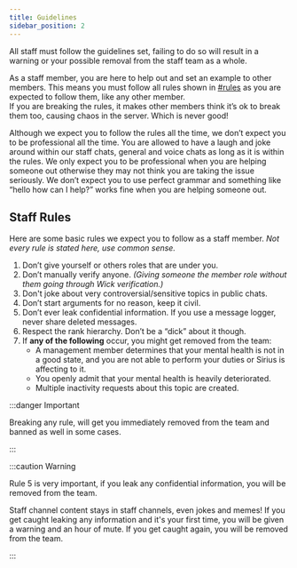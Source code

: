 ```yaml
---
title: Guidelines
sidebar_position: 2
---
```


All staff must follow the guidelines set, failing to do so will result in a warning or your possible removal from the staff team as a whole.

As a staff member, you are here to help out and set an example to other members. This means you must follow all rules shown in <ins>[#rules](https://discord.com/channels/939553319750344744/939553660449480734)</ins> as you are expected to follow them, like any other member.  
If you are breaking the rules, it makes other members think it’s ok to break them too, causing chaos in the server. Which is never good!

Although we expect you to follow the rules all the time, we don’t expect you to be professional all the time. You are allowed to have a laugh and joke around within our staff chats, general and voice chats as long as it is within the rules. We only expect you to be professional when you are helping someone out otherwise they may not think you are taking the issue seriously. We don’t expect you to use perfect grammar and something like “hello how can I help?” works fine when you are helping someone out.

## Staff Rules

Here are some basic rules we expect you to follow as a staff member.
_Not every rule is stated here, use common sense._

1. Don’t give yourself or others roles that are under you.
2. Don’t manually verify anyone. _(Giving someone the member role without them going through Wick verification.)_
3. Don't joke about very controversial/sensitive topics in public chats.
4. Don’t start arguments for no reason, keep it civil.
5. Don’t ever leak confidential information. If you use a message logger, never share deleted messages.
6. Respect the rank hierarchy. Don’t be a “dick” about it though.
7. If __any of the following__ occur, you might get removed from the team:
    - A management member determines that your mental health is not in a good state, and you are not able to perform your duties or Sirius is affecting to it.
    - You openly admit that your mental health is heavily deteriorated.
    - Multiple inactivity requests about this topic are created.

:::danger Important

Breaking any rule, will get you immediately removed from the team and banned as well in some cases.

:::

:::caution Warning

Rule 5 is very important, if you leak any confidential information, you will be removed from the team.

Staff channel content stays in staff channels, even jokes and memes!
If you get caught leaking any information and it's your first time, you will be given a warning and an hour of mute. If you get caught again, you will be removed from the team.

:::
